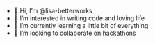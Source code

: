 - 👋 Hi, I’m @lisa-betterworks
- 👀 I’m interested in writing code and loving life
- 🌱 I’m currently learning a little bit of everything
- 💞️ I’m looking to collaborate on hackathons

<!---
lisa-betterworks/lisa-betterworks is a ✨ special ✨ repository because its `README.md` (this file) appears on your GitHub profile.
You can click the Preview link to take a look at your changes.
--->
